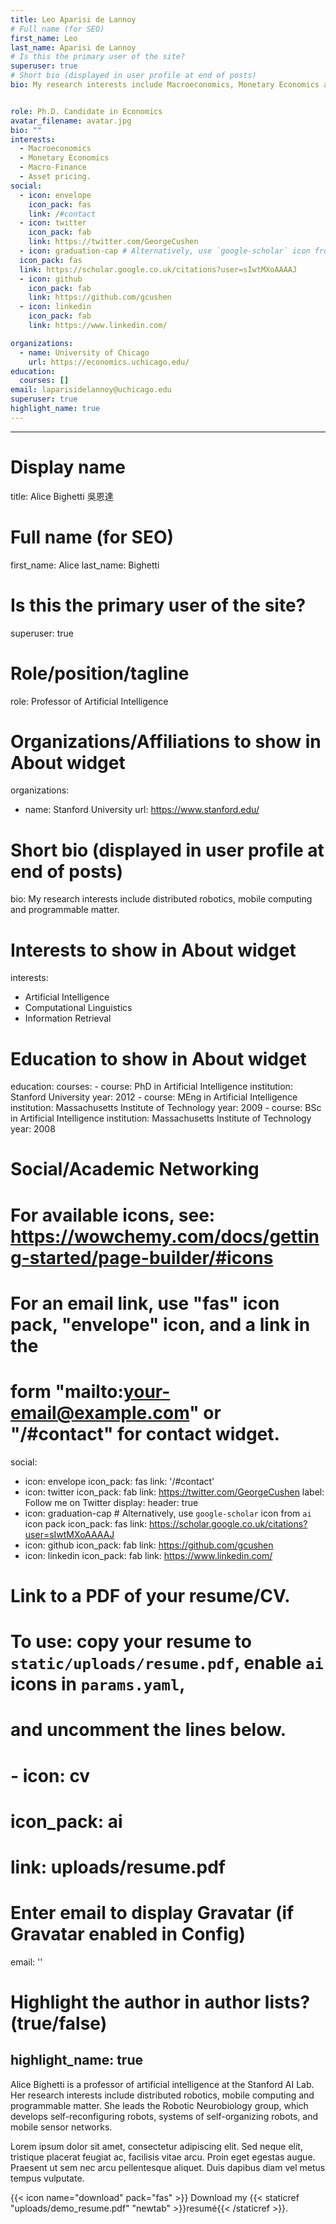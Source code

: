 ```yaml
---
title: Leo Aparisi de Lannoy
# Full name (for SEO)
first_name: Leo
last_name: Aparisi de Lannoy
# Is this the primary user of the site?
superuser: true
# Short bio (displayed in user profile at end of posts)
bio: My research interests include Macroeconomics, Monetary Economics and Macro-Finance.


role: Ph.D. Candidate in Economics
avatar_filename: avatar.jpg
bio: ""
interests:
  - Macroeconomics
  - Monetary Economics
  - Macro-Finance
  - Asset pricing.
social:
  - icon: envelope
    icon_pack: fas
    link: /#contact
  - icon: twitter
    icon_pack: fab
    link: https://twitter.com/GeorgeCushen
  - icon: graduation-cap # Alternatively, use `google-scholar` icon from `ai` icon pack
  icon_pack: fas
  link: https://scholar.google.co.uk/citations?user=sIwtMXoAAAAJ
  - icon: github
    icon_pack: fab
    link: https://github.com/gcushen
  - icon: linkedin
    icon_pack: fab
    link: https://www.linkedin.com/

organizations:
  - name: University of Chicago
    url: https://economics.uchicago.edu/
education:
  courses: []
email: laparisidelannoy@uchicago.edu
superuser: true
highlight_name: true
---
```


---

# Display name

title: Alice Bighetti 吳恩達

# Full name (for SEO)

first_name: Alice
last_name: Bighetti

# Is this the primary user of the site?

superuser: true

# Role/position/tagline

role: Professor of Artificial Intelligence

# Organizations/Affiliations to show in About widget

organizations:

- name: Stanford University
  url: https://www.stanford.edu/

# Short bio (displayed in user profile at end of posts)

bio: My research interests include distributed robotics, mobile computing and programmable matter.

# Interests to show in About widget

interests:

- Artificial Intelligence
- Computational Linguistics
- Information Retrieval

# Education to show in About widget

education:
courses: - course: PhD in Artificial Intelligence
institution: Stanford University
year: 2012 - course: MEng in Artificial Intelligence
institution: Massachusetts Institute of Technology
year: 2009 - course: BSc in Artificial Intelligence
institution: Massachusetts Institute of Technology
year: 2008

# Social/Academic Networking

# For available icons, see: https://wowchemy.com/docs/getting-started/page-builder/#icons

# For an email link, use "fas" icon pack, "envelope" icon, and a link in the

# form "mailto:your-email@example.com" or "/#contact" for contact widget.

social:

- icon: envelope
  icon_pack: fas
  link: '/#contact'
- icon: twitter
  icon_pack: fab
  link: https://twitter.com/GeorgeCushen
  label: Follow me on Twitter
  display:
  header: true
- icon: graduation-cap # Alternatively, use `google-scholar` icon from `ai` icon pack
  icon_pack: fas
  link: https://scholar.google.co.uk/citations?user=sIwtMXoAAAAJ
- icon: github
  icon_pack: fab
  link: https://github.com/gcushen
- icon: linkedin
  icon_pack: fab
  link: https://www.linkedin.com/

# Link to a PDF of your resume/CV.

# To use: copy your resume to `static/uploads/resume.pdf`, enable `ai` icons in `params.yaml`,

# and uncomment the lines below.

# - icon: cv

# icon_pack: ai

# link: uploads/resume.pdf

# Enter email to display Gravatar (if Gravatar enabled in Config)

email: ''

# Highlight the author in author lists? (true/false)

## highlight_name: true

Alice Bighetti is a professor of artificial intelligence at the Stanford AI Lab. Her research interests include distributed robotics, mobile computing and programmable matter. She leads the Robotic Neurobiology group, which develops self-reconfiguring robots, systems of self-organizing robots, and mobile sensor networks.

Lorem ipsum dolor sit amet, consectetur adipiscing elit. Sed neque elit, tristique placerat feugiat ac, facilisis vitae arcu. Proin eget egestas augue. Praesent ut sem nec arcu pellentesque aliquet. Duis dapibus diam vel metus tempus vulputate.

{{< icon name="download" pack="fas" >}} Download my {{< staticref "uploads/demo_resume.pdf" "newtab" >}}resumé{{< /staticref >}}.
